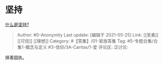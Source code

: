 # 坚持
[什么是坚持?](https://www.zhihu.com/question/321283219/answer/1366693461)

> Author: #0-Anonymity
> Last update: [编辑于 2021-05-25]
> Link: [[至勇]] [[可信]] [[理想]]
> Category: #【答集】/01-家族答集
> Tag: #5-专题合集/合集1-概念与定义 #3-信仰/3A-Caritas/1-爱
> 评论区:
> 泛讨论:

择善固执。
